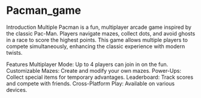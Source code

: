 # Pacman_game
Introduction Multiple Pacman is a fun, multiplayer arcade game inspired by the classic Pac-Man. Players navigate mazes, collect dots, and avoid ghosts in a race to score the highest points. This game allows multiple players to compete simultaneously, enhancing the classic experience with modern twists.

Features Multiplayer Mode: Up to 4 players can join in on the fun. Customizable Mazes: Create and modify your own mazes. Power-Ups: Collect special items for temporary advantages. Leaderboard: Track scores and compete with friends. Cross-Platform Play: Available on various devices.
